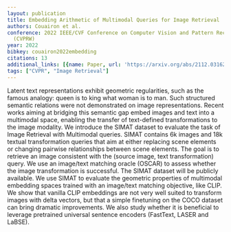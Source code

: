 ```yaml
---
layout: publication
title: Embedding Arithmetic of Multimodal Queries for Image Retrieval
authors: Couairon et al.
conference: 2022 IEEE/CVF Conference on Computer Vision and Pattern Recognition Workshops
  (CVPRW)
year: 2022
bibkey: couairon2022embedding
citations: 13
additional_links: [{name: Paper, url: 'https://arxiv.org/abs/2112.03162'}]
tags: ["CVPR", "Image Retrieval"]
---
```

Latent text representations exhibit geometric regularities, such as the
famous analogy: queen is to king what woman is to man. Such structured semantic
relations were not demonstrated on image representations. Recent works aiming
at bridging this semantic gap embed images and text into a multimodal space,
enabling the transfer of text-defined transformations to the image modality. We
introduce the SIMAT dataset to evaluate the task of Image Retrieval with
Multimodal queries. SIMAT contains 6k images and 18k textual transformation
queries that aim at either replacing scene elements or changing pairwise
relationships between scene elements. The goal is to retrieve an image
consistent with the (source image, text transformation) query. We use an
image/text matching oracle (OSCAR) to assess whether the image transformation
is successful. The SIMAT dataset will be publicly available. We use SIMAT to
evaluate the geometric properties of multimodal embedding spaces trained with
an image/text matching objective, like CLIP. We show that vanilla CLIP
embeddings are not very well suited to transform images with delta vectors, but
that a simple finetuning on the COCO dataset can bring dramatic improvements.
We also study whether it is beneficial to leverage pretrained universal
sentence encoders (FastText, LASER and LaBSE).